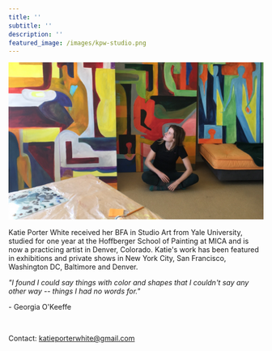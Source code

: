 ```yaml
---
title: ''
subtitle: ''
description: ''
featured_image: /images/kpw-studio.png
---
```


![](/images/kpw-studio.png)

Katie Porter White received her BFA in Studio Art from Yale University, studied for one year at the Hoffberger School of Painting at MICA and is now a practicing artist in Denver, Colorado. Katie's work has been featured in exhibitions and private shows in New York City, San Francisco, Washington DC, Baltimore and Denver.

*"I found I could say things with color and shapes that I couldn't say any other way -- things I had no words for."*

- Georgia O'Keeffe

<br>

Contact: katieporterwhite@gmail.com

